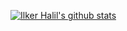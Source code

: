
<!--
**ilkerhalil/ilkerhalil** is a ✨ _special_ ✨ repository because its `README.md` (this file) appears on your GitHub profile.


Here are some ideas to get you started:

- 🔭 I’m currently working on ...
- 🌱 I’m currently learning ...
- 👯 I’m looking to collaborate on ...
- 🤔 I’m looking for help with ...
- 💬 Ask me about ...
- 📫 How to reach me: ...
- 😄 Pronouns: ...
- ⚡ Fun fact: ...
-->
[![Ilker Halil's github stats](https://github-readme-stats.vercel.app/api?username=ilkerhalil)](https://github.com/anuraghazra/github-readme-stats)
